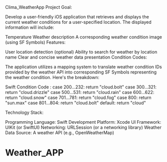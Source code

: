 Clima_WeatherApp Project Goal:

Develop a user-friendly iOS application that retrieves and displays the current weather conditions for a user-specified location. The displayed information will include:

Temperature Weather description A corresponding weather condition image (using SF Symbols) Features:

User location detection (optional) Ability to search for weather by location name Clear and concise weather data presentation Condition Codes:

The application utilizes a mapping system to translate weather condition IDs provided by the weather API into corresponding SF Symbols representing the weather condition. Here's the breakdown:

Swift Condition Code :  case 200...232:       return "cloud.bolt"     case 300...321:       return "cloud.drizzle"     case 500...531:       return "cloud.rain"     case 600...622:       return "cloud.snow"     case 701...781:       return "cloud.fog"     case 800:       return "sun.max"     case 801...804:       return "cloud.bolt"     default:       return "cloud"

Technology Stack:

Programming Language: Swift Development Platform: Xcode UI Framework: UIKit (or SwiftUI) Networking: URLSession (or a networking library) Weather Data Source: A weather API (e.g., OpenWeatherMap)
# Weather_APP
